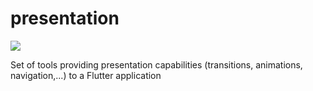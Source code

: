 # presentation
![](https://github.com/tomaszpolanski/presentation/workflows/Analyze%20and%20Test/badge.svg)

Set of tools providing presentation capabilities (transitions, animations, navigation,...) to a Flutter application

